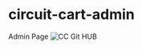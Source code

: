 # circuit-cart-admin
Admin Page
![CC Git HUB](https://github.com/user-attachments/assets/0be52864-9e3d-4b35-8ccd-7f783651a005)
